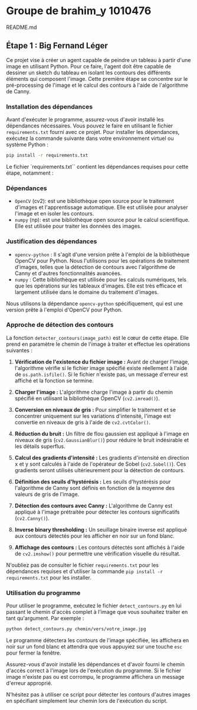 # Groupe de brahim_y 1010476

README.md

## Étape 1 : Big Fernand Léger

Ce projet vise à créer un agent capable de peindre un tableau à partir d'une image en utilisant Python. Pour ce faire, l'agent doit être capable de dessiner un sketch du tableau en isolant les contours des différents éléments qui composent l'image. Cette première étape se concentre sur le pré-processing de l'image et le calcul des contours à l'aide de l'algorithme de Canny.

### Installation des dépendances

Avant d'exécuter le programme, assurez-vous d'avoir installé les dépendances nécessaires. Vous pouvez le faire en utilisant le fichier `requirements.txt` fourni avec ce projet. Pour installer les dépendances, exécutez la commande suivante dans votre environnement virtuel ou système Python :

```bash
pip install -r requirements.txt
```

Le fichier `requirements.txt`` contient les dépendances requises pour cette étape, notamment :

### Dépendances

- `OpenCV` (cv2): est une bibliothèque open source pour le traitement d'images et l'apprentissage automatique. Elle est utilisée pour analyser l'image et en isoler les contours.
- `numpy` (np): est une bibliothèque open source pour le calcul scientifique. Elle est utilisée pour traiter les données des images.

### Justification des dépendances

- `opencv-python` : Il s'agit d'une version prête à l'emploi de la bibliothèque OpenCV pour Python. Nous l'utilisons pour les opérations de traitement d'images, telles que la détection de contours avec l'algorithme de Canny et d'autres fonctionnalités avancées.
- `numpy` : Cette bibliothèque est utilisée pour les calculs numériques, tels que les opérations sur les tableaux d'images. Elle est très efficace et largement utilisée dans le domaine du traitement d'images.

Nous utilisons la dépendance `opencv-python` spécifiquement, qui est une version prête à l'emploi d'OpenCV pour Python.

### Approche de détection des contours

La fonction `detecter_contours(image_path)` est le cœur de cette étape. Elle prend en paramètre le chemin de l'image à traiter et effectue les opérations suivantes :

1. **Vérification de l'existence du fichier image :** Avant de charger l'image, l'algorithme vérifie si le fichier image spécifié existe réellement à l'aide de `os.path.isfile()`. Si le fichier n'existe pas, un message d'erreur est affiché et la fonction se termine.

2. **Charger l'image :** L'algorithme charge l'image à partir du chemin spécifié en utilisant la bibliothèque OpenCV (`cv2.imread()`).

3. **Conversion en niveaux de gris :** Pour simplifier le traitement et se concentrer uniquement sur les variations d'intensité, l'image est convertie en niveaux de gris à l'aide de `cv2.cvtColor()`.

4. **Réduction du bruit :** Un filtre de flou gaussien est appliqué à l'image en niveaux de gris (`cv2.GaussianBlur()`) pour réduire le bruit indésirable et les détails superflus.

5. **Calcul des gradients d'intensité :** Les gradients d'intensité en direction x et y sont calculés à l'aide de l'opérateur de Sobel (`cv2.Sobel()`). Ces gradients seront utilisés ultérieurement pour la détection de contours.

6. **Définition des seuils d'hystérésis :** Les seuils d'hystérésis pour l'algorithme de Canny sont définis en fonction de la moyenne des valeurs de gris de l'image.

7. **Détection des contours avec Canny :** L'algorithme de Canny est appliqué à l'image prétraitée pour détecter les contours significatifs (`cv2.Canny()`).

8. **Inverse binary thresholding :** Un seuillage binaire inverse est appliqué aux contours détectés pour les afficher en noir sur un fond blanc.

9. **Affichage des contours :** Les contours détectés sont affichés à l'aide de `cv2.imshow()` pour permettre une vérification visuelle du résultat.

N'oubliez pas de consulter le fichier `requirements.txt` pour les dépendances requises et d'utiliser la commande `pip install -r requirements.txt` pour les installer.

### Utilisation du programme

Pour utiliser le programme, exécutez le fichier `detect_contours.py` en lui passant le chemin d'accès complet à l'image que vous souhaitez traiter en tant qu'argument. Par exemple :

```bash
python detect_contours.py chemin/vers/votre_image.jpg
```

Le programme détectera les contours de l'image spécifiée, les affichera en noir sur un fond blanc et attendra que vous appuyiez sur une touche `esc` pour fermer la fenêtre.

Assurez-vous d'avoir installé les dépendances et d'avoir fourni le chemin d'accès correct à l'image lors de l'exécution du programme. Si le fichier image n'existe pas ou est corrompu, le programme affichera un message d'erreur approprié.

N'hésitez pas à utiliser ce script pour détecter les contours d'autres images en spécifiant simplement leur chemin lors de l'exécution du script.
